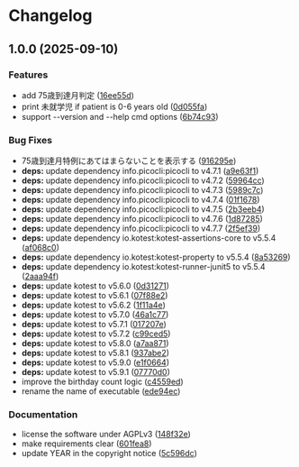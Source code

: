 # Changelog

## 1.0.0 (2025-09-10)


### Features

* add 75歳到達月判定 ([16ee55d](https://github.com/bw-company/uke-pseudonymize/commit/16ee55dacb9698c217317d2d07fe812bd4399e2e))
* print 未就学児 if patient is 0-6 years old ([0d055fa](https://github.com/bw-company/uke-pseudonymize/commit/0d055fa7e5e1b68e917eb4acb73fc126a9741fd9))
* support --version and --help cmd options ([6b74c93](https://github.com/bw-company/uke-pseudonymize/commit/6b74c93787bc7546a8bde416cd5a1dce592754a1))


### Bug Fixes

* 75歳到達月特例にあてはまらないことを表示する ([916295e](https://github.com/bw-company/uke-pseudonymize/commit/916295e2662c06e42f2807e52c66fabac622ba97))
* **deps:** update dependency info.picocli:picocli to v4.7.1 ([a9e63f1](https://github.com/bw-company/uke-pseudonymize/commit/a9e63f17928ccabfcc4d6d57c6d744d110c3180b))
* **deps:** update dependency info.picocli:picocli to v4.7.2 ([59964cc](https://github.com/bw-company/uke-pseudonymize/commit/59964cc01ebf03aa81501d811676c7d03caf6b24))
* **deps:** update dependency info.picocli:picocli to v4.7.3 ([5989c7c](https://github.com/bw-company/uke-pseudonymize/commit/5989c7ca738b2530b5317bf2a2b9276baf77d0c0))
* **deps:** update dependency info.picocli:picocli to v4.7.4 ([01f1678](https://github.com/bw-company/uke-pseudonymize/commit/01f1678fe6b2410faca1ab883c441fc42f82f2d8))
* **deps:** update dependency info.picocli:picocli to v4.7.5 ([2b3eeb4](https://github.com/bw-company/uke-pseudonymize/commit/2b3eeb4f4a6c3b0cfc64c83aabccfe21923c5046))
* **deps:** update dependency info.picocli:picocli to v4.7.6 ([1d87285](https://github.com/bw-company/uke-pseudonymize/commit/1d8728561fda0b6e1433fd432194f4349fba28f7))
* **deps:** update dependency info.picocli:picocli to v4.7.7 ([2f5ef39](https://github.com/bw-company/uke-pseudonymize/commit/2f5ef395d126e0b453ec3679d36531a2de6286a2))
* **deps:** update dependency io.kotest:kotest-assertions-core to v5.5.4 ([af068c0](https://github.com/bw-company/uke-pseudonymize/commit/af068c001d1020ed8dbd445a657a0d26d6176aa3))
* **deps:** update dependency io.kotest:kotest-property to v5.5.4 ([8a53269](https://github.com/bw-company/uke-pseudonymize/commit/8a5326974f5aa2183f10fb69689440583eff7f10))
* **deps:** update dependency io.kotest:kotest-runner-junit5 to v5.5.4 ([2aaa94f](https://github.com/bw-company/uke-pseudonymize/commit/2aaa94fd241f2eaec724ccf363ab73c25dd144d8))
* **deps:** update kotest to v5.6.0 ([0d31271](https://github.com/bw-company/uke-pseudonymize/commit/0d312711bb77bc6f13657079f957a7b0f5442db6))
* **deps:** update kotest to v5.6.1 ([07f88e2](https://github.com/bw-company/uke-pseudonymize/commit/07f88e2994d7c1a42d300770a151a4513e7d098c))
* **deps:** update kotest to v5.6.2 ([1f11a4e](https://github.com/bw-company/uke-pseudonymize/commit/1f11a4ea26c12dcf84dcab8c53fe96a944f7d3a2))
* **deps:** update kotest to v5.7.0 ([46a1c77](https://github.com/bw-company/uke-pseudonymize/commit/46a1c77d1ae12b653faa8c2f81e5f03cf4bda780))
* **deps:** update kotest to v5.7.1 ([017207e](https://github.com/bw-company/uke-pseudonymize/commit/017207e5232a5d821b700bb707541d701562f0f3))
* **deps:** update kotest to v5.7.2 ([c99ced5](https://github.com/bw-company/uke-pseudonymize/commit/c99ced5c2be617bfee25747fb7d2c3eeda0b0fd2))
* **deps:** update kotest to v5.8.0 ([a7aa871](https://github.com/bw-company/uke-pseudonymize/commit/a7aa871e76673fe6956fbe26a940258b0d9af3bf))
* **deps:** update kotest to v5.8.1 ([937abe2](https://github.com/bw-company/uke-pseudonymize/commit/937abe279720b76ad8abcde4646cd4a52a3ecd4c))
* **deps:** update kotest to v5.9.0 ([e1f0664](https://github.com/bw-company/uke-pseudonymize/commit/e1f0664e59ce619499f89746888b30df939fab76))
* **deps:** update kotest to v5.9.1 ([07770d0](https://github.com/bw-company/uke-pseudonymize/commit/07770d07c367bc8e4080309554dfa9583698dce0))
* improve the birthday count logic ([c4559ed](https://github.com/bw-company/uke-pseudonymize/commit/c4559ed43eb0fb1aa9aea3ac39fd15cb0b0ec4f2))
* rename the name of executable ([ede94ec](https://github.com/bw-company/uke-pseudonymize/commit/ede94ece2e7921f3a426404363bad4fcaefe6557))


### Documentation

* license the software under AGPLv3 ([148f32e](https://github.com/bw-company/uke-pseudonymize/commit/148f32ebcb8495183cefe567cee868a5e8551381))
* make requirements clear ([601fea8](https://github.com/bw-company/uke-pseudonymize/commit/601fea8229d89a78de780729992262986ff532e1))
* update YEAR in the copyright notice ([5c596dc](https://github.com/bw-company/uke-pseudonymize/commit/5c596dc4cbc9c96569cc7ee32a6b49ac629d8838))
